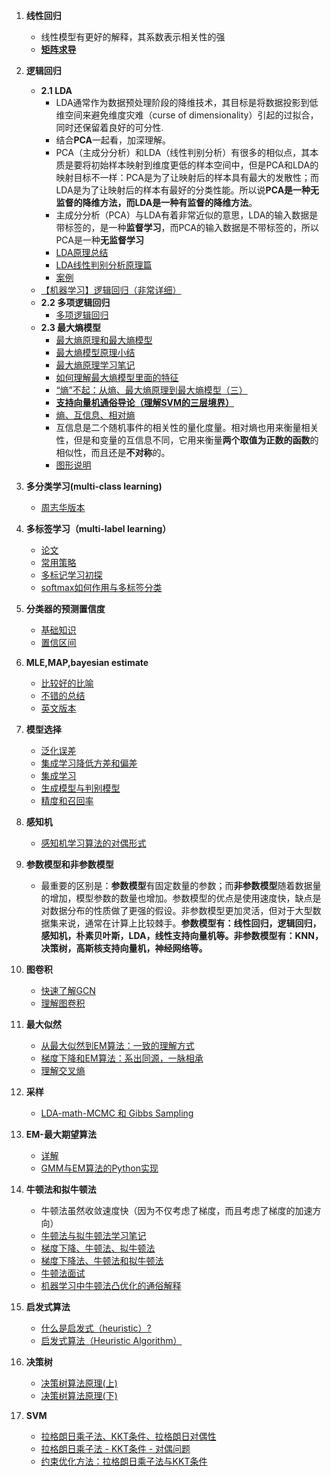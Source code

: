 1. **线性回归**
    - 线性模型有更好的解释，其系数表示相关性的强
    - [**矩阵求导**](<https://zhuanlan.zhihu.com/p/24709748>)

2. **逻辑回归**
    - **2.1 LDA**
        + LDA通常作为数据预处理阶段的降维技术，其目标是将数据投影到低维空间来避免维度灾难（curse of dimensionality）引起的过拟合，同时还保留着良好的可分性.
        + 结合**PCA**一起看，加深理解。
        + PCA（主成分分析）和LDA（线性判别分析）有很多的相似点，其本质是要将初始样本映射到维度更低的样本空间中，但是PCA和LDA的映射目标不一样：PCA是为了让映射后的样本具有最大的发散性；而LDA是为了让映射后的样本有最好的分类性能。所以说**PCA是一种无监督的降维方法，而LDA是一种有监督的降维方法**。
        + 主成分分析（PCA）与LDA有着非常近似的意思，LDA的输入数据是带标签的，是一种**监督学习**，而PCA的输入数据是不带标签的，所以PCA是一种**无监督学习**
        + [LDA原理总结](<https://www.cnblogs.com/pinard/p/6244265.html>)
        + [LDA线性判别分析原理篇](<https://zhuanlan.zhihu.com/p/27899927>)
        + [案例](<https://flashgene.com/archives/26694.html>)
    - [【机器学习】逻辑回归（非常详细）](https://zhuanlan.zhihu.com/p/74874291)
    - **2.2 多项逻辑回归**
        + [多项逻辑回归](https://blog.csdn.net/pxhdky/article/details/83050712)
    - **2.3 最大熵模型**
        + [最大熵原理和最大熵模型](https://www.hrwhisper.me/machine-learning-maximum-entropy-model/)
        + [最大熵模型原理小结](https://www.cnblogs.com/pinard/p/6093948.html)
        + [最大熵原理学习笔记](https://blog.csdn.net/itplus/article/details/26550597)
        + [如何理解最大熵模型里面的特征](https://www.zhihu.com/question/24094554/answer/108271031)
        + [“熵”不起：从熵、最大熵原理到最大熵模型（三）](https://spaces.ac.cn/archives/3567)
        + [**支持向量机通俗导论（理解SVM的三层境界）**](https://blog.csdn.net/v_july_v/article/details/7624837)
        + [熵、互信息、相对熵](https://zhuanlan.zhihu.com/p/36192699)
        + 互信息是二个随机事件的相关性的量化度量。相对熵也用来衡量相关性，但是和变量的互信息不同，它用来衡量**两个取值为正数的函数**的相似性，而且还是**不对称**的。
        + [图形说明](https://blog.csdn.net/qq_22238533/article/details/77774223)

3. **多分类学习(multi-class learning)**
    - [周志华版本](http://next.uuzdaisuki.com/2018/07/26/%E6%9C%BA%E5%99%A8%E5%AD%A6%E4%B9%A0-7-%E2%80%94%E2%80%94%E5%A4%9A%E5%88%86%E7%B1%BB%E5%AD%A6%E4%B9%A0/)
    
4. **多标签学习（multi-label learning）**
    + [论文](https://ieeexplore.ieee.org/stamp/stamp.jsp?arnumber=6471714)
    + [常用策略](https://www.zhihu.com/question/35486862)
    + [多标记学习初探](https://www.jianshu.com/p/218f2a3930f2)
    + [softmax如何作用与多标签分类](https://www.zhihu.com/question/36031920)
    
5. **分类器的预测置信度**
    + [基础知识](https://zhuanlan.zhihu.com/p/37847495)
    + [置信区间](https://www.zhihu.com/question/26419030)
    
6. **MLE,MAP,bayesian estimate**
    + [比较好的比喻](https://zhuanlan.zhihu.com/p/37215276)
    + [不错的总结](http://noahsnail.com/2018/05/17/2018-05-17-%E8%B4%9D%E5%8F%B6%E6%96%AF%E4%BC%B0%E8%AE%A1%E3%80%81%E6%9C%80%E5%A4%A7%E4%BC%BC%E7%84%B6%E4%BC%B0%E8%AE%A1%E3%80%81%E6%9C%80%E5%A4%A7%E5%90%8E%E9%AA%8C%E6%A6%82%E7%8E%87%E4%BC%B0%E8%AE%A1/)
    + [英文版本](https://towardsdatascience.com/mle-map-and-bayesian-inference-3407b2d6d4d9)
7. **模型选择**
    + [泛化误差](http://www.huaxiaozhuan.com/%E7%BB%9F%E8%AE%A1%E5%AD%A6%E4%B9%A0/chapters/9_model_selection.html)
    + [集成学习降低方差和偏差](https://www.zhihu.com/question/26760839)
    + [集成学习](https://www.cnblogs.com/stream886/p/10506793.html)
    + [生成模型与判别模型](https://blog.csdn.net/zouxy09/article/details/8195017)
    + [精度和召回率](https://www.zhihu.com/question/19645541)
    
8. **感知机**
    + [感知机学习算法的对偶形式](https://www.zhihu.com/question/26526858)
    
9. **参数模型和非参数模型**
    + 最重要的区别是：**参数模型**有固定数量的参数；而**非参数模型**随着数据量的增加，模型参数的数量也增加。参数模型的优点是使用速度快，缺点是对数据分布的性质做了更强的假设。非参数模型更加灵活，但对于大型数据集来说，通常在计算上比较棘手。**参数模型有：线性回归，逻辑回归，感知机，朴素贝叶斯，LDA，线性支持向量机等。非参数模型有：KNN，决策树，高斯核支持向量机，神经网络等。**

10. **图卷积**
    - [快速了解GCN](https://blog.csdn.net/u011537121/article/details/81542991)
    - [理解图卷积](https://www.zhihu.com/question/54504471)

11. **最大似然**
    - [从最大似然到EM算法：一致的理解方式](https://kexue.fm/archives/5239)
    - [梯度下降和EM算法：系出同源，一脉相承](https://kexue.fm/archives/4277)
    - [理解交叉熵](https://juejin.im/post/5b28bd26f265da59bb0cc8f6)
    
12. **采样**
    - [LDA-math-MCMC 和 Gibbs Sampling](https://cosx.org/2013/01/lda-math-mcmc-and-gibbs-sampling/)
    
13. **EM-最大期望算法**
    - [详解](http://www.csuldw.com/2015/12/02/2015-12-02-EM-algorithms/#%E4%BA%8C%E3%80%81Jensen%E4%B8%8D%E7%AD%89%E5%BC%8F)
    - [GMM与EM算法的Python实现](http://sofasofa.io/tutorials/gmm_em/)

14. **牛顿法和拟牛顿法**
    + 牛顿法虽然收敛速度快（因为不仅考虑了梯度，而且考虑了梯度的加速方向）
    + [牛顿法与拟牛顿法学习笔记](https://blog.csdn.net/itplus/article/details/21896453)
    + [梯度下降、牛顿法、拟牛顿法](https://blog.csdn.net/a819825294/article/details/52172463)
    + [梯度下降法、牛顿法和拟牛顿法](https://zhuanlan.zhihu.com/p/37524275)
    + [牛顿法面试](https://zhuanlan.zhihu.com/p/31229539)
    + [机器学习中牛顿法凸优化的通俗解释](https://juejin.im/post/5b32e6ee6fb9a00e4e47c1c7)
    
15. **启发式算法**
    + [什么是启发式（heuristic）?](https://www.cnblogs.com/p2pstream/archive/2009/04/09/1432270.html)
    + [启发式算法（Heuristic Algorithm）](https://blog.csdn.net/u010159842/article/details/75530645)

16. **决策树**
    + [决策树算法原理(上)](https://www.cnblogs.com/pinard/p/6050306.html)
    + [决策树算法原理(下)](https://www.cnblogs.com/pinard/p/6053344.html)

17. **SVM**
    + [拉格朗日乘子法、KKT条件、拉格朗日对偶性](https://blog.csdn.net/sinat_17496535/article/details/52103852)
    + [拉格朗日乘子法 - KKT条件 - 对偶问题](https://www.cnblogs.com/massquantity/p/10807311.html)
    + [约束优化方法：拉格朗日乘子法与KKT条件](https://deepindeed.cn/2019/03/23/lagrangian/#%E5%BC%95%E8%A8%80)
